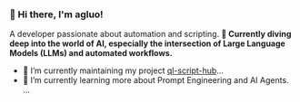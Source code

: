 ### 👋 Hi there, I'm agluo!

A developer passionate about automation and scripting.
**🤖 Currently diving deep into the world of AI, especially the intersection of Large Language Models (LLMs) and automated workflows.**

- 🔭 I’m currently maintaining my project [ql-script-hub](https://github.com/agluo/ql-script-hub)...
- 🌱 I’m currently learning more about Prompt Engineering and AI Agents.
...
<!--
**agluo/agluo** is a ✨ _special_ ✨ repository because its `README.md` (this file) appears on your GitHub profile.

Here are some ideas to get you started:

- 🔭 I’m currently working on ...
- 🌱 I’m currently learning ...
- 👯 I’m looking to collaborate on ...
- 🤔 I’m looking for help with ...
- 💬 Ask me about ...
- 📫 How to reach me: ...
- 😄 Pronouns: ...
- ⚡ Fun fact: ...
-->
